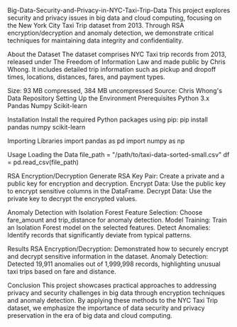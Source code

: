 Big-Data-Security-and-Privacy-in-NYC-Taxi-Trip-Data
This project explores security and privacy issues in big data and cloud computing, focusing on the New York City Taxi Trip dataset from 2013. Through RSA encryption/decryption and anomaly detection, we demonstrate critical techniques for maintaining data integrity and confidentiality.

About the Dataset The dataset comprises NYC Taxi trip records from 2013, released under The Freedom of Information Law and made public by Chris Whong. It includes detailed trip information such as pickup and dropoff times, locations, distances, fares, and payment types.

Size: 93 MB compressed, 384 MB uncompressed Source: Chris Whong's Data Repository Setting Up the Environment Prerequisites Python 3.x Pandas Numpy Scikit-learn

Installation Install the required Python packages using pip: pip install pandas numpy scikit-learn

Importing Libraries import pandas as pd import numpy as np

Usage Loading the Data file_path = "/path/to/taxi-data-sorted-small.csv" df = pd.read_csv(file_path)

RSA Encryption/Decryption Generate RSA Key Pair: Create a private and a public key for encryption and decryption. Encrypt Data: Use the public key to encrypt sensitive columns in the DataFrame. Decrypt Data: Use the private key to decrypt the encrypted values.

Anomaly Detection with Isolation Forest Feature Selection: Choose fare_amount and trip_distance for anomaly detection. Model Training: Train an Isolation Forest model on the selected features. Detect Anomalies: Identify records that significantly deviate from typical patterns.

Results RSA Encryption/Decryption: Demonstrated how to securely encrypt and decrypt sensitive information in the dataset. Anomaly Detection: Detected 19,911 anomalies out of 1,999,998 records, highlighting unusual taxi trips based on fare and distance.

Conclusion This project showcases practical approaches to addressing privacy and security challenges in big data through encryption techniques and anomaly detection. By applying these methods to the NYC Taxi Trip dataset, we emphasize the importance of data security and privacy preservation in the era of big data and cloud computing.
